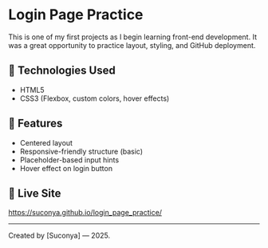 # Login Page Practice

This is one of my first projects as I begin learning front-end development.
It was a great opportunity to practice layout, styling, and GitHub deployment.

## 🔧 Technologies Used

- HTML5
- CSS3 (Flexbox, custom colors, hover effects)

## 📝 Features

- Centered layout
- Responsive-friendly structure (basic)
- Placeholder-based input hints
- Hover effect on login button

## 📡 Live Site

https://suconya.github.io/login_page_practice/

---

Created by [Suconya] — 2025.  

